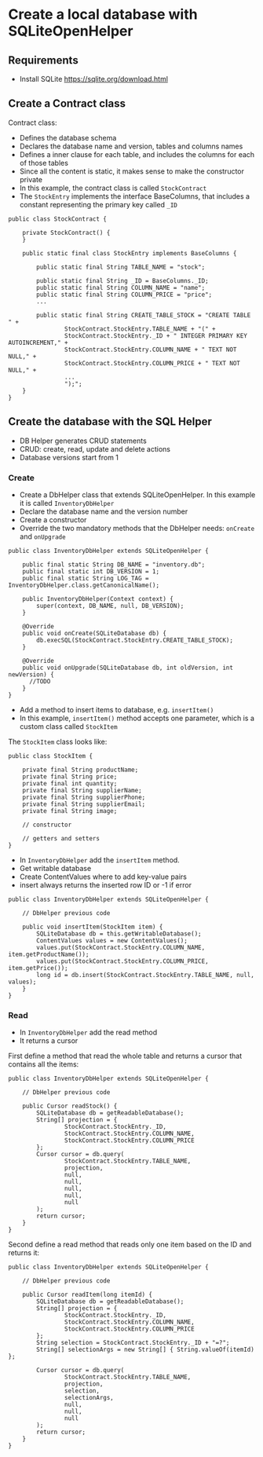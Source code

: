 # Create a local database with SQLiteOpenHelper

## Requirements
- Install SQLite https://sqlite.org/download.html

## Create a Contract class

Contract class: 
- Defines the database schema
- Declares the database name and version, tables and columns names
- Defines a inner clause for each table, and includes the columns for each of those tables
- Since all the content is static, it makes sense to make the constructor private
- In this example, the contract class is called `StockContract`
- The `StockEntry` implements the interface BaseColumns, that includes a constant representing the primary key called `_ID`
```
public class StockContract {

    private StockContract() {
    }

    public static final class StockEntry implements BaseColumns {

        public static final String TABLE_NAME = "stock";

        public static final String _ID = BaseColumns._ID;
        public static final String COLUMN_NAME = "name";
        public static final String COLUMN_PRICE = "price";
        ...

        public static final String CREATE_TABLE_STOCK = "CREATE TABLE " +
                StockContract.StockEntry.TABLE_NAME + "(" +
                StockContract.StockEntry._ID + " INTEGER PRIMARY KEY AUTOINCREMENT," +
                StockContract.StockEntry.COLUMN_NAME + " TEXT NOT NULL," +
                StockContract.StockEntry.COLUMN_PRICE + " TEXT NOT NULL," +
                ...
                ");";
    }
}
```

## Create the database with the SQL Helper
- DB Helper generates CRUD statements
- CRUD: create, read, update and delete actions
- Database versions start from 1

### Create
- Create a DbHelper class that extends SQLiteOpenHelper. In this example it is called `InventoryDbHelper`
- Declare the database name and the version number
- Create a constructor
- Override the two mandatory methods that the DbHelper needs: `onCreate` and `onUpgrade`

```
public class InventoryDbHelper extends SQLiteOpenHelper {

    public final static String DB_NAME = "inventory.db";
    public final static int DB_VERSION = 1;
    public final static String LOG_TAG = InventoryDbHelper.class.getCanonicalName();

    public InventoryDbHelper(Context context) {
        super(context, DB_NAME, null, DB_VERSION);
    }

    @Override
    public void onCreate(SQLiteDatabase db) {
        db.execSQL(StockContract.StockEntry.CREATE_TABLE_STOCK);
    }

    @Override
    public void onUpgrade(SQLiteDatabase db, int oldVersion, int newVersion) {
      //TODO
    }
}
```

- Add a method to insert items to database, e.g. `insertItem()`
- In this example, `insertItem()` method accepts one parameter, which is a custom class called `StockItem`

The `StockItem` class looks like:
```
public class StockItem {

    private final String productName;
    private final String price;
    private final int quantity;
    private final String supplierName;
    private final String supplierPhone;
    private final String supplierEmail;
    private final String image;

    // constructor

    // getters and setters
}
```

- In `InventoryDbHelper` add the `insertItem` method.  
- Get writable database
- Create ContentValues where to add key-value pairs
- insert always returns the inserted row ID or -1 if error

```
public class InventoryDbHelper extends SQLiteOpenHelper {

    // DbHelper previous code

    public void insertItem(StockItem item) {
        SQLiteDatabase db = this.getWritableDatabase();
        ContentValues values = new ContentValues();
        values.put(StockContract.StockEntry.COLUMN_NAME, item.getProductName());
        values.put(StockContract.StockEntry.COLUMN_PRICE, item.getPrice());
        long id = db.insert(StockContract.StockEntry.TABLE_NAME, null, values);
    }
}
```

### Read
- In `InventoryDbHelper` add the read method
- It returns a cursor

First define a method that read the whole table and returns a cursor that contains all the items:

```
public class InventoryDbHelper extends SQLiteOpenHelper {

    // DbHelper previous code

    public Cursor readStock() {
        SQLiteDatabase db = getReadableDatabase();
        String[] projection = {
                StockContract.StockEntry._ID,
                StockContract.StockEntry.COLUMN_NAME,
                StockContract.StockEntry.COLUMN_PRICE
        };
        Cursor cursor = db.query(
                StockContract.StockEntry.TABLE_NAME,
                projection,
                null,
                null,
                null,
                null,
                null
        );
        return cursor;
    }
}
```

Second define a read method that reads only one item based on the ID and returns it:

```
public class InventoryDbHelper extends SQLiteOpenHelper {

    // DbHelper previous code

    public Cursor readItem(long itemId) {
        SQLiteDatabase db = getReadableDatabase();
        String[] projection = {
                StockContract.StockEntry._ID,
                StockContract.StockEntry.COLUMN_NAME,
                StockContract.StockEntry.COLUMN_PRICE
        };
        String selection = StockContract.StockEntry._ID + "=?";
        String[] selectionArgs = new String[] { String.valueOf(itemId) };

        Cursor cursor = db.query(
                StockContract.StockEntry.TABLE_NAME,
                projection,
                selection,
                selectionArgs,
                null,
                null,
                null
        );
        return cursor;
    }
}
```
